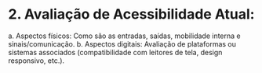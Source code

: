 # 2. Avaliação de Acessibilidade Atual:

a. Aspectos físicos: Como são as entradas, saídas, mobilidade interna e sinais/comunicação.
b. Aspectos digitais: Avaliação de plataformas ou sistemas associados (compatibilidade com leitores de tela, design responsivo, etc.).